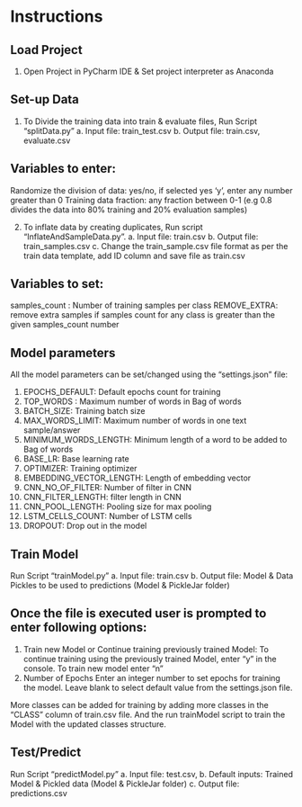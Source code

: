 # Instructions

## Load Project
1.	Open Project in PyCharm IDE & Set project interpreter as Anaconda

## Set-up Data
1.	To Divide the training data into train & evaluate files, Run Script “splitData.py”
a.	Input file: train_test.csv
b.	Output file: train.csv, evaluate.csv

## Variables to enter:
Randomize the division of data: yes/no, if selected yes ‘y’, enter any number greater than 0
Training data fraction: any fraction between 0-1 (e.g 0.8 divides the data into 80% training and 20% evaluation samples)

2.	To inflate data by creating duplicates, Run script “InflateAndSampleData.py”.
a.	Input file: train.csv
b.	Output file: train_samples.csv
c.	Change the train_sample.csv file format as per the train data template, add ID column and save file as train.csv

## Variables to set:
 
samples_count : Number of training samples per class
REMOVE_EXTRA: remove extra samples if samples count for any class is greater than the given samples_count number






## Model parameters
All the model parameters can be set/changed using the “settings.json” file:
 

1.	EPOCHS_DEFAULT: Default epochs count for training
2.	TOP_WORDS : Maximum number of words in Bag of words
3.	BATCH_SIZE: Training batch size
4.	MAX_WORDS_LIMIT: Maximum number of words in one text sample/answer
5.	MINIMUM_WORDS_LENGTH: Minimum length of a word to be added to Bag of words
6.	BASE_LR: Base learning rate
7.	OPTIMIZER: Training optimizer
8.	EMBEDDING_VECTOR_LENGTH: Length of embedding vector
9.	CNN_NO_OF_FILTER: Number of filter in CNN
10.	CNN_FILTER_LENGTH: filter length in CNN
11.	CNN_POOL_LENGTH: Pooling size for max pooling
12.	LSTM_CELLS_COUNT: Number of LSTM cells
13.	DROPOUT: Drop out in the model








## Train Model
Run Script “trainModel.py”
a.	Input file: train.csv
b.	Output file: Model & Data Pickles to be used to predictions (Model & PickleJar folder)

## Once the file is executed user is prompted to enter following options:
1.	Train new Model or Continue training previously trained Model:
To continue training using the previously trained Model, enter “y” in the console. To train new model enter “n”
2.	Number of Epochs
Enter an integer number to set epochs for training the model.
Leave blank to select default value from the settings.json file.

More classes can be added for training by adding more classes in the “CLASS” column of train.csv file. And the run trainModel script to train the Model with the updated classes structure.

## Test/Predict
Run Script “predictModel.py”
a.	Input file: test.csv, 
b.	Default inputs: Trained Model & Pickled data (Model & PickleJar folder)
c.	Output file: predictions.csv 

